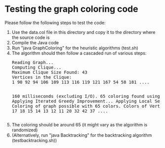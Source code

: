 <h1>Testing the graph coloring code</h1>

Please follow the following steps to test the code:

<ol>
<li>Use the data.col file in this directory and copy it to the directory where the source code is</li>
<li>Compile the Java code</li>
<li>Run "java GraphColoring" for the heuristic algorithms (test.sh)</li>
<li>The algorithm should then follow a cascaded run of various steps:
<pre>
Reading Graph...
Computing Clique...
Maximum Clique Size Found: 43
Vertices in the Clique:
1 90 92 94 106 109 113 116 119 121 167 54 58 181 ....

160 milliseconds (excluding I/O).
65 coloring found using DSatur.
Applying Iterated Greedy Improvement...
Applying Local Search...
Final Coloring of graph possible with 65 colors.
Colors of Vertices: 
22 1 19 17 18 15 14 13 12 11 20 32 42 37 ....
</pre>
</li>
<li>The coloring should be around 65 (it might vary as the algorithm is randomized)</li>
<li>(Alternatively, run "java Backtracking" for the backtracking algorithm (testbacktracking.sh))</li>
</ol>
